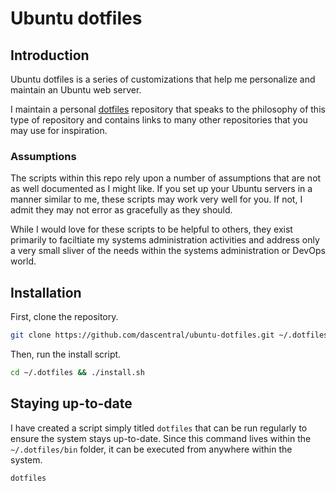 # Ubuntu dotfiles

## Introduction

Ubuntu dotfiles is a series of customizations that help me personalize and maintain an Ubuntu web server.

I maintain a personal [dotfiles](https://github.com/dascentral/dotfiles) repository that speaks to the philosophy of this type of repository and contains links to many other repositories that you may use for inspiration.

### Assumptions

The scripts within this repo rely upon a number of assumptions that are not as well documented as I might like. If you set up your Ubuntu servers in a manner similar to me, these scripts may work very well for you. If not, I admit they may not error as gracefully as they should.

While I would love for these scripts to be helpful to others, they exist primarily to faciltiate my systems administration activities and address only a very small sliver of the needs within the systems administration or DevOps world.

## Installation

First, clone the repository.

```bash
git clone https://github.com/dascentral/ubuntu-dotfiles.git ~/.dotfiles
```

Then, run the install script.

```bash
cd ~/.dotfiles && ./install.sh
```

## Staying up-to-date

I have created a script simply titled `dotfiles` that can be run regularly to ensure the system stays up-to-date. Since this command lives within the `~/.dotfiles/bin` folder, it can be executed from anywhere within the system.

```bash
dotfiles
```
